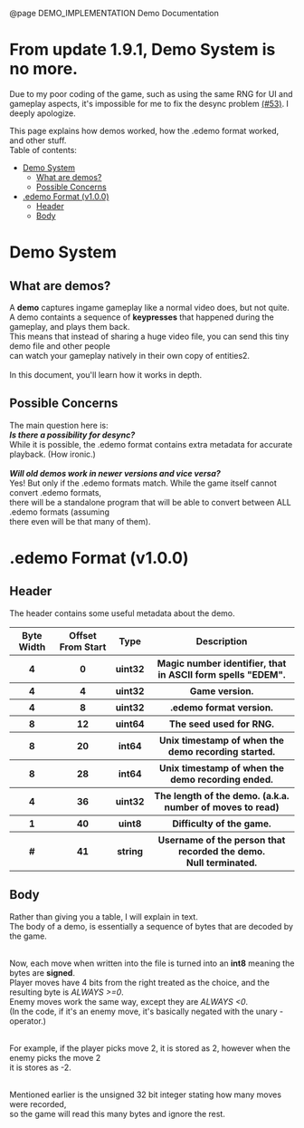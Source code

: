 @page DEMO_IMPLEMENTATION Demo Documentation
<h1>From update 1.9.1, Demo System is no more.</h1>
<p>Due to my poor coding of the game, such as using the same RNG for UI and gameplay aspects, it's impossible for me to fix the desync problem <a href="https://github.com/norbcodes/entities/issues/53">(#53)</a>. I deeply apologize.</p>
<p>This page explains how demos worked, how the .edemo format worked, and other stuff.<br>Table of contents:<br></p>
<ul>
    <li>
    <a href="#1">Demo System</a>
    <ul>
        <li>
        <a href="#1.1">What are demos?</a>
        </li>
        <li>
        <a href="#1.2">Possible Concerns</a>
        </li>
    </ul>
    </li>
    <li>
    <a href="#2">.edemo Format (v1.0.0)</a>
    <ul>
        <li>
        <a href="#2.1">Header</a>
        </li>
        <li>
        <a href="#2.2">Body</a>
        </li>
    </ul>
    </li>
</ul>

<a id="1"></a>
<h1>Demo System</h1>

<a id="1.1"></a>
<h2>What are demos?</h2>
<p>
A <b>demo</b> captures ingame gameplay like a normal video does, but not quite.<br>
A demo containts a sequence of <b>keypresses</b> that happened during the gameplay, and plays them back.<br>
This means that instead of sharing a huge video file, you can send this tiny demo file and other people<br>
can watch your gameplay natively in their own copy of entities2.<br><br>
In this document, you'll learn how it works in depth.
</p>

<a id="1.2"></a>
<h2>Possible Concerns</h2>
<p>
The main question here is:<br>
<b><i>Is there a possibility for desync?</i></b><br>
While it is possible, the .edemo format contains extra metadata for accurate playback. (How ironic.)<br><br>
<b><i>Will old demos work in newer versions and vice versa?</i></b><br>
Yes! But only if the .edemo formats match. While the game itself cannot convert .edemo formats,<br>
there will be a standalone program that will be able to convert between ALL .edemo formats (assuming<br>there even will be that many of them).
</p>

<a id="2"></a>
<h1>.edemo Format (v1.0.0)</h1>

<a id="2.1"></a>
<h2>Header</h2>
<p>
The header contains some useful metadata about the demo.<br>
<table>
<tr>
    <th><b>Byte Width</b></th>
    <th><b>Offset From Start</b></th>
    <th><b>Type</b></th>
    <th><b>Description</b></th>
</tr>
<tr>
    <th>4</th>
    <th>0</th>
    <th>uint32</a></th>
    <th>Magic number identifier, that in ASCII form spells "EDEM".</th>
</tr>
</tr>
<tr>
    <th>4</th>
    <th>4</th>
    <th>uint32</a></th>
    <th>Game version.</th>
</tr>
<tr>
    <th>4</th>
    <th>8</th>
    <th>uint32</a></th>
    <th>.edemo format version.</th>
</tr>
<tr>
    <th>8</th>
    <th>12</th>
    <th>uint64</a></th>
    <th>The seed used for RNG.</th>
</tr>
<tr>
    <th>8</a></th>
    <th>20</th>
    <th>int64</th>
    <th>Unix timestamp of when the demo recording started.</th>
</tr>
<tr>
    <th>8</a></th>
    <th>28</th>
    <th>int64</th>
    <th>Unix timestamp of when the demo recording ended.</th>
</tr>
<tr>
    <th>4</th>
    <th>36</th>
    <th>uint32</th>
    <th>The length of the demo. (a.k.a. number of moves to read)</th>
</tr>
<tr>
    <th>1</th>
    <th>40</th>
    <th>uint8</th>
    <th>Difficulty of the game.</th>
</tr>
<tr>
    <th>#</th>
    <th>41</th>
    <th>string</th>
    <th>Username of the person that recorded the demo.<br>Null terminated.</th>
</tr>
</table>
</p>

<a id="2.2"></a>
<h2>Body</h2>
<p>
Rather than giving you a table, I will explain in text.<br>
The body of a demo, is essentially a sequence of bytes that are decoded by the game.<br><br>

Now, each move when written into the file is turned into an <b>int8</b> meaning the bytes are <b>signed</b>.<br>
Player moves have 4 bits from the right treated as the choice, and the resulting byte is <i>ALWAYS >=0</i>.<br>
Enemy moves work the same way, except they are <i>ALWAYS <0</i>.<br>
(In the code, if it's an enemy move, it's basically negated with the unary - operator.)<br><br>

For example, if the player picks move 2, it is stored as 2, however when the enemy picks the move 2<br>
it is stores as -2.<br><br>

Mentioned earlier is the unsigned 32 bit integer stating how many moves were recorded,<br>
so the game will read this many bytes and ignore the rest.
</p>